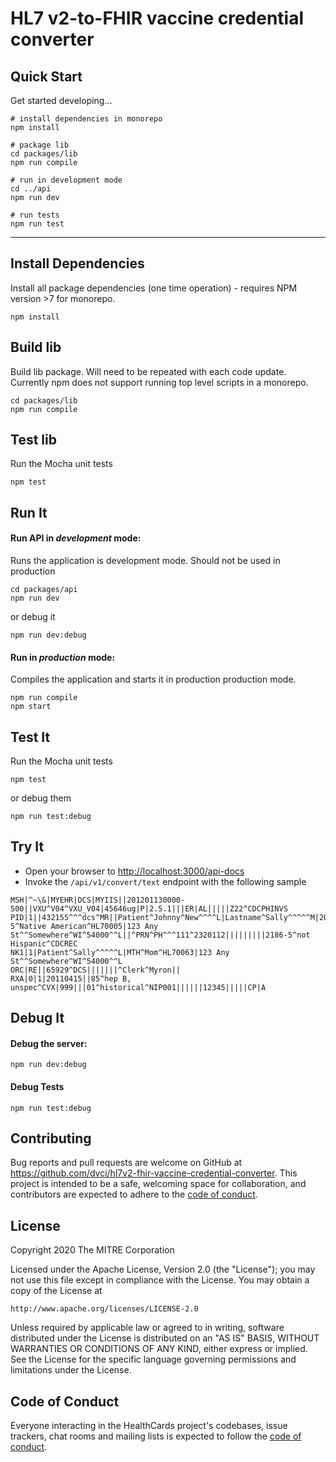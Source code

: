 # HL7 v2-to-FHIR vaccine credential converter

## Quick Start

Get started developing...

```shell
# install dependencies in monorepo
npm install

# package lib
cd packages/lib
npm run compile

# run in development mode
cd ../api
npm run dev

# run tests
npm run test
```

---

## Install Dependencies

Install all package dependencies (one time operation) - requires NPM version >7 for monorepo.

```shell
npm install
```

## Build lib

Build lib package. Will need to be repeated with each code update. Currently npm does not support running top level scripts in a monorepo.

```shell
cd packages/lib
npm run compile
```

## Test lib

Run the Mocha unit tests

```shell
npm test
```

## Run It
#### Run API in *development* mode:
Runs the application is development mode. Should not be used in production

```shell
cd packages/api
npm run dev
```

or debug it

```shell
npm run dev:debug
```

#### Run in *production* mode:

Compiles the application and starts it in production production mode.

```shell
npm run compile
npm start
```

## Test It

Run the Mocha unit tests

```shell
npm test
```

or debug them

```shell
npm run test:debug
```

## Try It
* Open your browser to [http://localhost:3000/api-docs](http://localhost:3000/api-docs)
* Invoke the `/api/v1/convert/text` endpoint with the following sample

```
MSH|^~\&|MYEHR|DCS|MYIIS||201201130000-500||VXU^V04^VXU_V04|45646ug|P|2.5.1|||ER|AL|||||Z22^CDCPHINVS
PID|1||432155^^^dcs^MR||Patient^Johnny^New^^^^L|Lastname^Sally^^^^^M|20110411|M||1002-5^Native American^HL70005|123 Any St^^Somewhere^WI^54000^^L||^PRN^PH^^^111^2320112|||||||||2186-5^not Hispanic^CDCREC
NK1|1|Patient^Sally^^^^^L|MTH^Mom^HL70063|123 Any St^^Somewhere^WI^54000^^L
ORC|RE||65929^DCS|||||||^Clerk^Myron||
RXA|0|1|20110415||85^hep B, unspec^CVX|999|||01^historical^NIP001||||||12345|||||CP|A
```


## Debug It

#### Debug the server:

```
npm run dev:debug
```

#### Debug Tests

```
npm run test:debug
```

## Contributing

Bug reports and pull requests are welcome on GitHub at https://github.com/dvci/hl7v2-fhir-vaccine-credential-converter. This project is intended to be a safe, welcoming space for collaboration, and contributors are expected to adhere to the [code of conduct](https://github.com/dvci/hl7v2-fhir-vaccine-credential-converter/blob/master/CODE_OF_CONDUCT.md).

## License

Copyright 2020 The MITRE Corporation

Licensed under the Apache License, Version 2.0 (the "License"); you may not use this file except in compliance with the License. You may obtain a copy of the License at
```
http://www.apache.org/licenses/LICENSE-2.0
```
Unless required by applicable law or agreed to in writing, software distributed under the License is distributed on an "AS IS" BASIS, WITHOUT WARRANTIES OR CONDITIONS OF ANY KIND, either express or implied. See the License for the specific language governing permissions and limitations under the License.

## Code of Conduct

Everyone interacting in the HealthCards project's codebases, issue trackers, chat rooms and mailing lists is expected to follow the [code of conduct](https://github.com/dvci/hl7v2-fhir-vaccine-credential-converter/blob/master/CODE_OF_CONDUCT.md).
